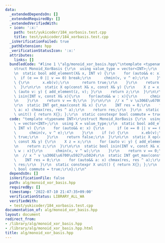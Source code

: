 ```yaml
---
data:
  _extendedDependsOn: []
  _extendedRequiredBy: []
  _extendedVerifiedWith:
  - icon: ':x:'
    path: test/yukicoder/184_xorbasis.test.cpp
    title: test/yukicoder/184_xorbasis.test.cpp
  _isVerificationFailed: true
  _pathExtension: hpp
  _verificationStatusIcon: ':x:'
  attributes:
    links: []
  bundledCode: "#line 1 \"alg/monoid_xor_basis.hpp\"\ntemplate <typename INT>\r\n\
    struct Monoid_XorBasis {\r\n  using value_type = vector<INT>;\r\n  using X = value_type;\r\
    \n  static bool add_element(X& x, INT v) {\r\n    for (auto&& e: x) {\r\n    \
    \  if (e == 0 || v == 0) break;\r\n      chmin(v, v ^ e);\r\n    }\r\n    if (v)\
    \ {\r\n      x.eb(v);\r\n      return true;\r\n    }\r\n    return false;\r\n\
    \  }\r\n\r\n  static X op(const X& x, const X& y) {\r\n    X z = x;\r\n    for\
    \ (auto v: y) { add_element(z, v); }\r\n    return z;\r\n  }\r\n\r\n  static bool\
    \ isin(INT v, const X& x){\r\n    for(auto&& w : x){\r\n      chmin(v, v ^ w);\r\
    \n    }\r\n    return v == 0;\r\n  }\r\n\r\n  // x ^ v \u306E\u6700\u5927\u5024\
    \r\n  static INT get_max(const X& x) {\r\n    INT res = 0;\r\n    for (auto&&\
    \ a: x) chmax(res, res ^ a);\r\n    return res;\r\n  }\r\n  static constexpr X\
    \ unit() { return X{}; };\r\n  static constexpr bool commute = true;\r\n};\r\n"
  code: "template <typename INT>\r\nstruct Monoid_XorBasis {\r\n  using value_type\
    \ = vector<INT>;\r\n  using X = value_type;\r\n  static bool add_element(X& x,\
    \ INT v) {\r\n    for (auto&& e: x) {\r\n      if (e == 0 || v == 0) break;\r\n\
    \      chmin(v, v ^ e);\r\n    }\r\n    if (v) {\r\n      x.eb(v);\r\n      return\
    \ true;\r\n    }\r\n    return false;\r\n  }\r\n\r\n  static X op(const X& x,\
    \ const X& y) {\r\n    X z = x;\r\n    for (auto v: y) { add_element(z, v); }\r\
    \n    return z;\r\n  }\r\n\r\n  static bool isin(INT v, const X& x){\r\n    for(auto&&\
    \ w : x){\r\n      chmin(v, v ^ w);\r\n    }\r\n    return v == 0;\r\n  }\r\n\r\
    \n  // x ^ v \u306E\u6700\u5927\u5024\r\n  static INT get_max(const X& x) {\r\n\
    \    INT res = 0;\r\n    for (auto&& a: x) chmax(res, res ^ a);\r\n    return\
    \ res;\r\n  }\r\n  static constexpr X unit() { return X{}; };\r\n  static constexpr\
    \ bool commute = true;\r\n};\r\n"
  dependsOn: []
  isVerificationFile: false
  path: alg/monoid_xor_basis.hpp
  requiredBy: []
  timestamp: '2022-07-10 21:47:35+09:00'
  verificationStatus: LIBRARY_ALL_WA
  verifiedWith:
  - test/yukicoder/184_xorbasis.test.cpp
documentation_of: alg/monoid_xor_basis.hpp
layout: document
redirect_from:
- /library/alg/monoid_xor_basis.hpp
- /library/alg/monoid_xor_basis.hpp.html
title: alg/monoid_xor_basis.hpp
---
```

